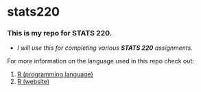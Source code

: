 # stats220
### This is my repo for **STATS 220**. 

 - *I will use this for completing various **STATS 220** assignments.*



For more information on the language used in this repo check out: 

 1. [R (programming language)](https://en.wikipedia.org/wiki/R_%28programming_language%29)
 2. [R (website)](https://www.r-project.org/)
